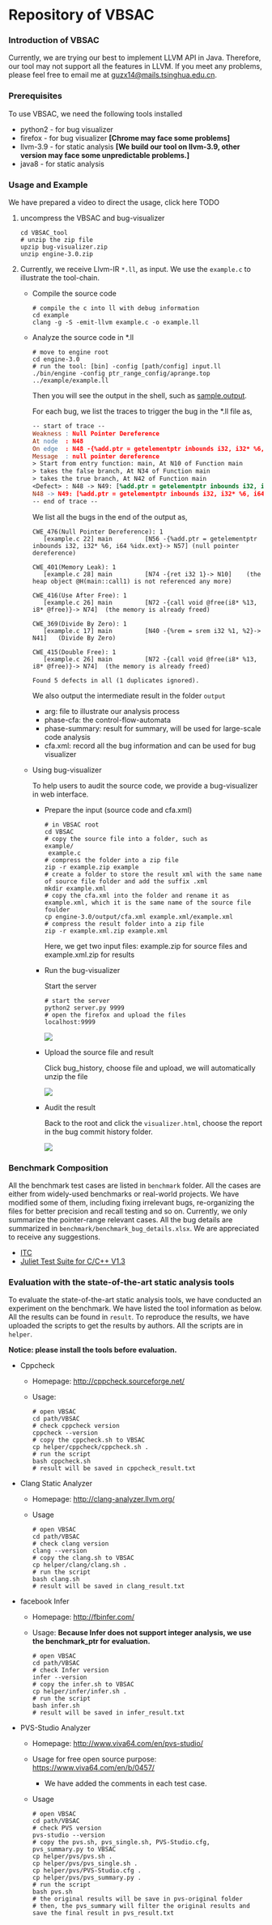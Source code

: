 # Repository of VBSAC

### Introduction of VBSAC



Currently, we are trying our best to implement LLVM API in Java. Therefore, our tool may not support all the features in LLVM. If you meet any problems, please feel free to email me at guzx14@mails.tsinghua.edu.cn.

### Prerequisites

To use VBSAC, we need the following tools installed

* python2 - for bug visualizer
* firefox - for bug visualizer **[Chrome may face some problems]**
* llvm-3.9 - for static analysis **[We build our tool on llvm-3.9, other version may face some unpredictable problems.]**
* java8 - for static analysis

### Usage and Example

We have prepared a video to direct the usage, click here TODO

1. uncompress the VBSAC and bug-visualizer

   ```shell
   cd VBSAC_tool
   # unzip the zip file
   upzip bug-visualizer.zip
   unzip engine-3.0.zip
   ```

2. Currently, we receive Llvm-IR  `*.ll`, as input. We use the `example.c` to illustrate the tool-chain.

   * Compile the source code

     ```shell
     # compile the c into ll with debug information
     cd example
     clang -g -S -emit-llvm example.c -o example.ll
     ```

   * Analyze the source code in *.ll

     ```shell
     # move to engine root
     cd engine-3.0
     # run the tool: [bin] -config [path/config] input.ll
     ./bin/engine -config ptr_range_config/aprange.top ../example/example.ll
     ```

     Then you will see the output in the shell, such as [sample.output](VBSAC_tool/sample.output).

     For each bug, we list the traces to trigger the bug in the *.ll file as,

     ```l
     -- start of trace --
     Weakness : Null Pointer Dereference
     At node  : N48
     On edge  : N48 -{%add.ptr = getelementptr inbounds i32, i32* %6, i64 %idx.ext}-> N49
     Message  : null pointer dereference
     > Start from entry function: main, At N10 of Function main
     > takes the false branch, At N34 of Function main
     > takes the true branch, At N42 of Function main
     <Defect> : N48 -> N49: [%add.ptr = getelementptr inbounds i32, i32* %6, i64 %idx.ext]
     N48 -> N49: [%add.ptr = getelementptr inbounds i32, i32* %6, i64 %idx.ext] <--
     -- end of trace --
     ```

     We list all the bugs in the end of the output as,

     ```
     CWE_476(Null Pointer Dereference): 1
     	[example.c 22] main 		[N56 -{%add.ptr = getelementptr inbounds i32, i32* %6, i64 %idx.ext}-> N57]	(null pointer dereference)
     
     CWE_401(Memory Leak): 1
     	[example.c 28] main 		[N74 -{ret i32 1}-> N10]	(the heap object @H(main::call1) is not referenced any more)
     
     CWE_416(Use After Free): 1
     	[example.c 26] main 		[N72 -{call void @free(i8* %13, i8* @free)}-> N74]	(the memory is already freed)
     
     CWE_369(Divide By Zero): 1
     	[example.c 17] main 		[N40 -{%rem = srem i32 %1, %2}-> N41]	(Divide By Zero)
     
     CWE_415(Double Free): 1
     	[example.c 26] main 		[N72 -{call void @free(i8* %13, i8* @free)}-> N74]	(the memory is already freed)
     
     Found 5 defects in all (1 duplicates ignored).
     ```

     We also output the intermediate result in the folder `output`

     * arg: file to illustrate our analysis process
     * phase-cfa: the control-flow-automata
     * phase-summary: result for summary, will be used for large-scale code analysis
     * cfa.xml: record all the bug information and can be used for bug visualizer

   * Using bug-visualizer

     To help users to audit the source code, we provide a bug-visualizer in web interface.

     * Prepare the input (source code and cfa.xml)

       ```shell
       # in VBSAC root
       cd VBSAC
       # copy the source file into a folder, such as
       example/
       	example.c
       # compress the folder into a zip file
       zip -r example.zip example
       # create a folder to store the result xml with the same name of source file folder and add the suffix .xml
       mkdir example.xml
       # copy the cfa.xml into the folder and rename it as example.xml, which it is the same name of the source file foulder
       cp engine-3.0/output/cfa.xml example.xml/example.xml
       # compress the result folder into a zip file
       zip -r example.xml.zip example.xml
       ```

       Here, we get two input files: example.zip for source files and example.xml.zip for results

     * Run the bug-visualizer

       Start the server

       ```
       # start the server
       python2 server.py 9999 
       # open the firefox and upload the files
       localhost:9999
       ```

       ![](images/bug-visualizer-main.png)

     * Upload the source file and result

       Click bug_history, choose file and upload, we will automatically unzip the file

       ![](images/upload.png)

     * Audit the result

       Back to the root and click the `visualizer.html`, choose the report in the bug commit history folder.

       ![](images/result.png)

   

### Benchmark Composition

All the benchmark test cases are listed in `benchmark` folder. All the cases are either from widely-used benchmarks or real-world projects. We have modified some of them, including fixing irrelevant bugs, re-organizing the files for better precision and recall testing and so on. Currently, we only summarize the pointer-range relevant cases. All the bug details are summarized in `benchmark/benchmark_bug_details.xlsx`. We are appreciated to receive any suggestions.

* [ITC](https://github.com/regehr/itc-benchmarks)
* [Juliet Test Suite for C/C++ V1.3](https://samate.nist.gov/SRD/testsuite.php)

### Evaluation with the state-of-the-art static analysis tools

To evaluate the state-of-the-art static analysis tools, we have conducted an experiment on the benchmark. We have listed the tool information as below. All the results can be found in `result`. To reproduce the results, we have uploaded the scripts to get the results by authors. All the scripts are in `helper`.

**Notice: please install the tools before evaluation.**

* Cppcheck

  * Homepage: http://cppcheck.sourceforge.net/

  * Usage:

    ```shell
    # open VBSAC
    cd path/VBSAC
    # check cppcheck version
    cppcheck --version
    # copy the cppcheck.sh to VBSAC
    cp helper/cppcheck/cppcheck.sh . 
    # run the script
    bash cppcheck.sh
    # result will be saved in cppcheck_result.txt
    ```

* Clang Static Analyzer

  * Homepage: http://clang-analyzer.llvm.org/

  * Usage

    ```shell
    # open VBSAC
    cd path/VBSAC
    # check clang version
    clang --version
    # copy the clang.sh to VBSAC
    cp helper/clang/clang.sh . 
    # run the script
    bash clang.sh
    # result will be saved in clang_result.txt
    ```

* facebook Infer

  * Homepage: http://fbinfer.com/

  * Usage: **Because Infer does not support integer analysis, we use the benchmark_ptr for evaluation.**

    ```shell
    # open VBSAC
    cd path/VBSAC
    # check Infer version
    infer --version
    # copy the infer.sh to VBSAC
    cp helper/infer/infer.sh . 
    # run the script
    bash infer.sh
    # result will be saved in infer_result.txt
    ```

* PVS-Studio Analyzer

  * Homepage: http://www.viva64.com/en/pvs-studio/

  * Usage for free open source purpose: https://www.viva64.com/en/b/0457/

    * We have added the comments in each test case.

  * Usage

    ```shell
    # open VBSAC
    cd path/VBSAC
    # check PVS version
    pvs-studio --version
    # copy the pvs.sh, pvs_single.sh, PVS-Studio.cfg, pvs_summary.py to VBSAC
    cp helper/pvs/pvs.sh .
    cp helper/pvs/pvs_single.sh .
    cp helper/pvs/PVS-Studio.cfg .
    cp helper/pvs/pvs_summary.py .
    # run the script
    bash pvs.sh
    # the original results will be save in pvs-original folder
    # then, the pvs_summary will filter the original results and save the final result in pvs_result.txt
    ```




